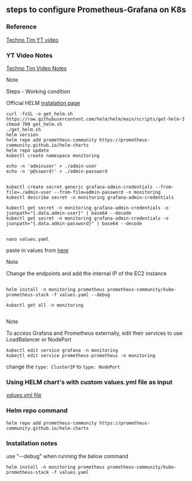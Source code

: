 ## steps to configure Prometheus-Grafana on K8s


### Reference 
[Techno Tim YT video](https://www.youtube.com/watch?v=fzny5uUaAeY)

### YT Video  Notes
[Techno Tim Video Notes](https://technotim.live/posts/kube-grafana-prometheus/)






> [!NOTE]
> Steps - Working condition

Official HELM [instalation page](https://helm.sh/docs/intro/install/)

```
curl -fsSL -o get_helm.sh https://raw.githubusercontent.com/helm/helm/main/scripts/get-helm-3
chmod 700 get_helm.sh
./get_helm.sh
helm version
helm repo add prometheus-community https://prometheus-community.github.io/helm-charts
helm repo update
kubectl create namespace monitoring

echo -n 'adminuser' > ./admin-user
echo -n 'p@ssword!' > ./admin-password


kubectl create secret generic grafana-admin-credentials --from-file=./admin-user --from-file=admin-password -n monitoring
kubectl describe secret -n monitoring grafana-admin-credentials

kubectl get secret -n monitoring grafana-admin-credentials -o jsonpath="{.data.admin-user}" | base64 --decode
kubectl get secret -n monitoring grafana-admin-credentials -o jsonpath="{.data.admin-password}" | base64 --decode


nano values.yaml

```

paste in values from [here](https://github.com/techno-tim/launchpad/blob/master/kubernetes/kube-prometheus-stack/values.yml)


> [!NOTE]
> Change the endpoints and add the internal IP of the EC2 instance


```

helm install -n monitoring prometheus prometheus-community/kube-prometheus-stack -f values.yaml --debug

kubectl get all -n monitoring


```


> [!NOTE]
> To access Grafana and Prometheus externally, edit their services to use LoadBalancer or NodePort

```
kubectl edit service grafana -n monitoring
kubectl edit service prometheus-prometheus -n monitoring
```

change the `type: ClusterIP` to `type: NodePort`










### Using HELM chart's with custom values.yml file as input

[values.yml file](https://github.com/techno-tim/launchpad/tree/master/kubernetes/kube-prometheus-stack)

### Helm repo command
`helm repo add prometheus-community https://prometheus-community.github.io/helm-charts`


### Installation notes

use "--debug" when running the below command 


`helm install -n monitoring prometheus prometheus-community/kube-prometheus-stack -f values.yaml`



















